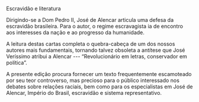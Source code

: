 Escravidão e literatura

Dirigindo-se a Dom Pedro II, José de Alencar articula uma defesa da escravidão brasileira.
Para o autor, o regime escravagista ia de encontro aos interesses da nação e ao progresso da humanidade. 

A leitura destas cartas completa o quebra-cabeça de um dos nossos autores mais fundamentais,
tornando talvez obsoleta a antítese que José Veríssimo atribui a Alencar --- “Revolucionário em letras, conservador em política”.

A presente edição procura fornecer um texto frequentemente escamoteado por seu teor controverso, mas precioso para o público interessado nos debates sobre relações raciais, bem como para os especialistas em José de Alencar, Império do Brasil, escravidão e sistema representativo.
